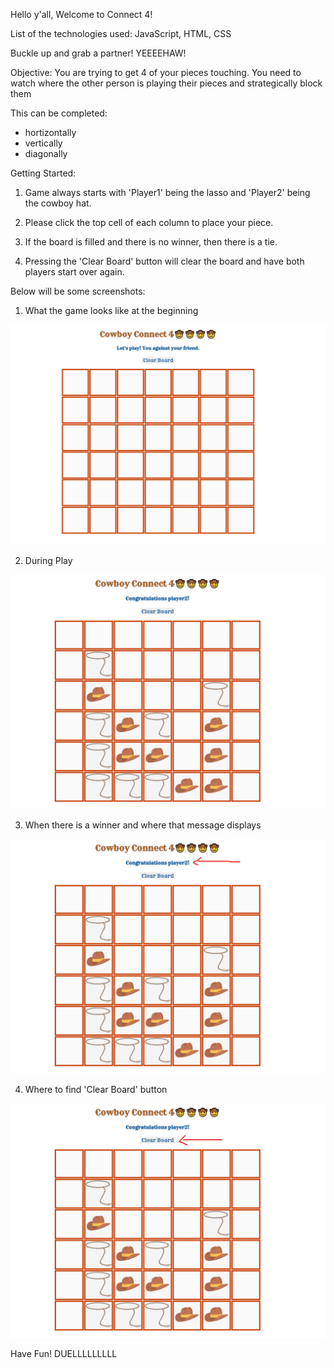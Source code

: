 Hello y'all, Welcome to Connect 4!

List of the technologies used: JavaScript, HTML, CSS

Buckle up and grab a partner! YEEEEHAW!

Objective: 
You are trying to get 4 of your pieces touching. 
You need to watch where the other person is playing their pieces and strategically block them

This can be completed: 
  - hortizontally
  - vertically
  - diagonally

Getting Started:

1. Game always starts with 'Player1' being the lasso and 'Player2' being the cowboy hat.

2. Please click the top cell of each column to place your piece.

3. If the board is filled and there is no winner, then there is a tie.

4. Pressing the 'Clear Board' button will clear the board and have both players start over again.



Below will be some screenshots:

1. What the game looks like at the beginning 

![What the game looks like at the beginning](photos/beg.png)

2. During Play 

![During Play](photos/durPlay.png)

3. When there is a winner and where that message displays 

![When there is a winner and where that message displays](photos/win.png)

4. Where to find 'Clear Board' button 

![Where to find 'Clear Board Button'](photos/clrBrd.png)


Have Fun! DUELLLLLLLLL




